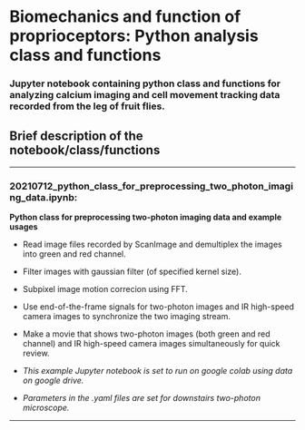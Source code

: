 # Biomechanics and function of proprioceptors: Python analysis class and functions

### Jupyter notebook containing python class and functions for analyzing calcium imaging and cell movement tracking data recorded from the leg of fruit flies.

## Brief description of the notebook/class/functions
---
### 20210712_python_class_for_preprocessing_two_photon_imaging_data.ipynb: 

**Python class for preprocessing two-photon imaging data and example usages**

* Read image files recorded by ScanImage and demultiplex the images into green and red channel.

* Filter images with gaussian filter (of specified kernel size).

* Subpixel image motion correcion using FFT.

* Use end-of-the-frame signals for two-photon images and IR high-speed camera images to synchronize the two imaging stream.

* Make a movie that shows two-photon images (both green and red channel) and IR high-speed camera images simultaneously for quick review.

* *This example Jupyter notebook is set to run on google colab using data on google drive.*

* *Parameters in the .yaml files are set for downstairs two-photon microscope.*
---
